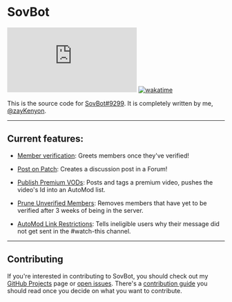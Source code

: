 
# SovBot

![GitHub package.json dependency version (prod)](https://img.shields.io/github/package-json/dependency-version/sovereign-guides/sovbot/discord.js?logo=Discord&logoColor=f6f6f6&style=flat-square)
[![wakatime](https://wakatime.com/badge/github/sovereign-guides/sovbot.svg?style=flat-square)](https://wakatime.com/badge/github/sovereign-guides/sovbot)

This is the source code for [SovBot#9299](https://discord.com/users/1000927602518798487). It is completely written by me,
[@zayKenyon](https://discord.com/users/452793411401940995).

---

## Current features:

- [Member verification](src/modules/automod/events/rulesScreeningVerification.js): Greets members once they've verified!

- [Post on Patch](src/modules/automod/events/postOnPatch.js): Creates a discussion post in a Forum!

- [Publish Premium VODs](src/modules/automod/commands/post.js): Posts and tags a premium video, pushes the video's Id into an AutoMod list.

- [Prune Unverified Members](src/modules/automod/commands/prune.js): Removes members that have yet to be verified after 3 weeks of being in the server.

- [AutoMod Link Restrictions](src/modules/automod/events/watchThisLinkPerms.js): Tells ineligible users why their message did not get sent in the #watch-this channel.

---

## Contributing

If you're interested in contributing to SovBot, you should check out my
[GitHub Projects](https://github.com/sovereign-guides/sovbot/projects) page or 
[open issues](https://github.com/sovereign-guides/sovbot/issues). There's a
[contribution guide](https://github.com/sovereign-guides/sovbot/blob/main/CONTRIBUTING.md) you should read once you decide on
what you want to contribute.
